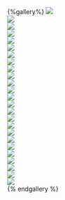{%gallery%}
![](/images/travel/wansheng/wansheng-2021-02-19-收拾好心情，开启新一年的学习(10).jpg)   
![](/images/travel/wansheng/wansheng-2021-02-19-收拾好心情，开启新一年的学习(11).jpg)   
![](/images/travel/wansheng/wansheng-2021-02-19-收拾好心情，开启新一年的学习(12).jpg)   
![](/images/travel/wansheng/wansheng-2021-02-19-收拾好心情，开启新一年的学习(13).jpg)   
![](/images/travel/wansheng/wansheng-2021-02-19-收拾好心情，开启新一年的学习(15).jpg)   
![](/images/travel/wansheng/wansheng-2021-02-19-收拾好心情，开启新一年的学习(16).jpg)   
![](/images/travel/wansheng/wansheng-2021-02-19-收拾好心情，开启新一年的学习(17).jpg)   
![](/images/travel/wansheng/wansheng-2021-02-19-收拾好心情，开启新一年的学习(18).jpg)   
![](/images/travel/wansheng/wansheng-2021-02-19-收拾好心情，开启新一年的学习(19).jpg)   
![](/images/travel/wansheng/wansheng-2021-02-19-收拾好心情，开启新一年的学习(20).jpg)   
![](/images/travel/wansheng/wansheng-2021-02-19-收拾好心情，开启新一年的学习(21).jpg)   
![](/images/travel/wansheng/wansheng-2021-02-19-收拾好心情，开启新一年的学习(22).jpg)   
![](/images/travel/wansheng/wansheng-2021-02-19-收拾好心情，开启新一年的学习(23).jpg)   
![](/images/travel/wansheng/wansheng-2021-02-19-收拾好心情，开启新一年的学习(25).jpg)   
![](/images/travel/wansheng/wansheng-2021-02-19-收拾好心情，开启新一年的学习(3).jpg)    
![](/images/travel/wansheng/wansheng-2021-02-19-收拾好心情，开启新一年的学习(30).jpg)   
![](/images/travel/wansheng/wansheng-2021-02-19-收拾好心情，开启新一年的学习(31).jpg)   
![](/images/travel/wansheng/wansheng-2021-02-19-收拾好心情，开启新一年的学习(32).jpg)   
![](/images/travel/wansheng/wansheng-2021-02-19-收拾好心情，开启新一年的学习(33).jpg)   
![](/images/travel/wansheng/wansheng-2021-02-19-收拾好心情，开启新一年的学习(34).jpg)   
![](/images/travel/wansheng/wansheng-2021-02-19-收拾好心情，开启新一年的学习(40).jpg)   
![](/images/travel/wansheng/wansheng-2021-02-19-收拾好心情，开启新一年的学习(5).jpg)    
![](/images/travel/wansheng/wansheng-2021-02-19-收拾好心情，开启新一年的学习(6).jpg)    
![](/images/travel/wansheng/wansheng-2021-02-19-收拾好心情，开启新一年的学习(7).jpg)    
![](/images/travel/wansheng/wansheng-2021-02-19-收拾好心情，开启新一年的学习(9).jpg)  
{% endgallery %}